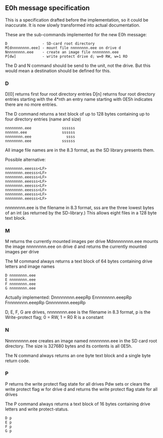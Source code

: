 ## E0h message specification

This is a specification drafted before the implementation, so it could be inaccurate. It is now 
slowly transformed into actual documentation.

These are the sub-commands implemented for the new E0h message:

	D                - SD-card root directory
	M[dnnnnnnnn.eee] - mount file nnnnnnnn.eee on drive d
	Nnnnnnnnn.eee    - create an image file nnnnnnnn.eee
	P[dw]            - write protect drive d; w=0 RW, w=1 RO

The D and N command should be send to the unit, not the drive. But this would mean a destination
should be defined for this.

### D
 
D[0] returns first four root directory entries
D[n] returns four root directory entries starting with the 4*nth 
an entry name starting with 0E5h indicates there are no more entries.

The D command returns a text block of up to 128 bytes containing up to four directory entries (name and size)

	nnnnnnnn.eee              ssssss
	nnnnnn.eee                ssssss
	nnnnnnnn.eee                ssss
	nnnnnnnn.eee              ssssss

All image file names are in the 8.3 format, as the SD library presents them.

Possible alternative:

	nnnnnnnn.eeesss<LF>
	nnnnnnnn.eeesss<LF>
	nnnnnnnn.eeesss<LF>
	nnnnnnnn.eeesss<LF>
	nnnnnnnn.eeesss<LF>
	nnnnnnnn.eeesss<LF>
	nnnnnnnn.eeesss<LF>
	nnnnnnnn.eeesss<LF>
  
nnnnnnnn.eee is the filename in 8.3 format, sss are the three lowest bytes of an int (as returned by the SD-library.)
This allows eight files in a 128 byte text block.
  

### M

M returns the currently mounted images per drive
Mdnnnnnnnn.eee mounts the image nnnnnnnn.eee on drive d and returns the currently mounted images per drive

The M command always returns a text block of 64 bytes containing drive letters and image names

	D nnnnnnnn.eee  
	E nnnnnnnn.eee  
	F nnnnnnnn.eee  
	G nnnnnnnn.eee  
   
Actually implemented:
	Dnnnnnnnn.eeepRp<LF>
	Ennnnnnnn.eeepRp<LF>
	Fnnnnnnnn.eeepRp<LF>
	Gnnnnnnnn.eeepRp<LF>

D, E, F, G are drives, nnnnnnnn.eee is the filename in 8.3 format, p is the Write-protect flag; 0 = RW, 1 = R0
R is a constant


### N
 
Nnnnnnnnn.eee creates an image named nnnnnnnn.eee in the SD card root directory. The size is 327680 bytes
and its contents is all 0E5h.

The N command always returns an one byte text block and a single byte return code.


### P

P returns the write protect flag state for all drives
Pdw sets or clears the write protect flag w for drive d and returns the write protect flag state for all drives

The P command always returns a text block of 16 bytes containing drive letters and write protect-status.
 
	D p 
	E p 
	F p 
	G p 
